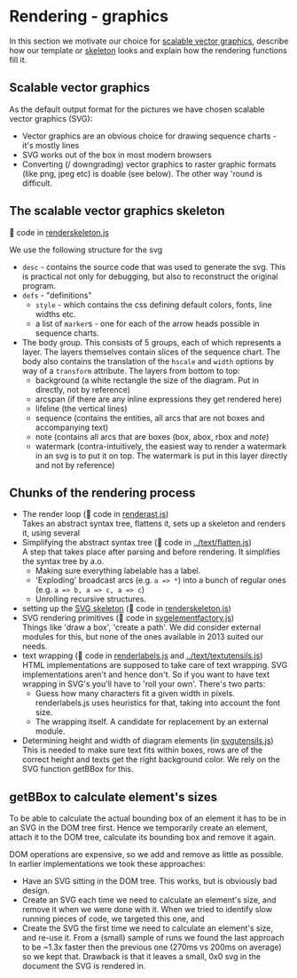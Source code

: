 # Rendering - graphics
In this section we motivate our choice for
[scalable vector graphics](#scalable-vector-graphics), describe how
our template or [skeleton](#the-scalable-vector-graphics-skeleton) looks and
explain how the rendering functions fill it.

## Scalable vector graphics
As the default output format for the pictures we have chosen scalable
vector graphics (SVG):
- Vector graphics are an obvious choice for drawing sequence charts - it's
  mostly lines
- SVG works out of the box in most modern browsers
- Converting (/ downgrading) vector graphics to raster graphic
  formats (like png, jpeg etc) is doable (see below). The other way 'round is
  difficult.

## The scalable vector graphics skeleton
:page_with_curl: code in [renderskeleton.js](renderskeleton.js)

We use the following structure for the svg

- `desc` - contains the source code that was used to generate the svg.
   This is practical not only for debugging, but also to reconstruct the
   original program.
- `defs` - "definitions"
    - `style` - which contains the css defining default colors, fonts,
      line widths etc.
    - a list of `marker`s - one for each of the arrow heads possible
      in sequence charts.
- The body `g`roup. This consists of 5 groups, each of which
  represents a layer. The layers themselves contain slices of the
  sequence chart. The body also contains the translation
  of the `hscale` and `width` options by way of a `transform`
  attribute. The layers from bottom to top:
    - background (a white rectangle the size of the diagram. Put in
      directly, not by reference)
    - arcspan (if there are any inline expressions they get rendered here)
    - lifeline (the vertical lines)
    - sequence (contains the entities, all arcs that are not boxes and
      accompanying text)
    - note (contains all arcs that are boxes (box, abox, rbox and _note_)
    - watermark (contra-intuitively, the easiest way to render a
      watermark in an svg is to put it on top. The watermark is put
      in this layer directly and not by reference)

## Chunks of the rendering process

- The render loop (:page_with_curl: code in [renderast.js](renderast.js))    
  Takes an abstract syntax tree, flattens it, sets up a skeleton and renders
  it, using several
- Simplifying the abstract syntax tree (:page_with_curl: code in
  [../text/flatten.js](../text/flatten.js))    
  A step that takes place after parsing and before rendering.
  It simplifies the syntax tree by a.o.
  - Making sure everything labelable has a label.
  - 'Exploding' broadcast arcs (e.g. `a => *`) into a bunch of regular ones
     (e.g. `a => b, a => c, a => c`)
  - Unrolling recursive structures.
- setting up the [SVG skeleton](#the-scalable-vector-graphics-skeleton)
  (:page_with_curl: code in [renderskeleton.js](renderskeleton.js))    
- SVG rendering primitives (:page_with_curl: code in
  [svgelementfactory.js](svgelementfactory.js))    
  Things like 'draw a box', 'create a path'. We did consider external modules
  for this, but none of the ones available in 2013 suited our needs.
- text wrapping (:page_with_curl: code in [renderlabels.js](renderlabels.js) and
  [../text/textutensils.js](../text/textutensils.js))    
  HTML implementations are supposed to take care of text wrapping. SVG
  implementations aren't and hence don't. So if you want to have text wrapping
  in SVG's you'll have to 'roll your own'. There's two parts:
  - Guess how many characters fit a given width in pixels. renderlabels.js uses
    heuristics for that, taking into account the font size.
  - The wrapping itself. A candidate for replacement by an external module.
- Determining height and width of diagram elements (in [svgutensils.js](svgutensils.js))    
  This is needed to make sure text fits within boxes, rows are of the
  correct height and texts get the right background color. We rely on the
  SVG function getBBox for this.

## getBBox to calculate element's sizes
To be able to calculate the actual bounding box of an element it has
to be in an SVG in the DOM tree first. Hence we temporarily create an element,
attach it to the DOM tree, calculate its bounding box and remove it again.

DOM operations are expensive, so we add and remove as little as possible. In
earlier implementations we took these approaches:
- Have an SVG sitting in the DOM tree. This works, but is obviously bad design.
- Create an SVG each time we need to calculate an element's size, and remove
  it when we were done with it. When we tried to identify slow running pieces
  of code, we targeted this one, and
- Create the SVG the first time we need to calculate an element's size,
  and re-use it. From a (small) sample of runs we found the last approach to be
  ~1.3x faster then the previous one (270ms vs 200ms on average) so we kept
  that. Drawback is that it leaves a small, 0x0 svg in the document the SVG
  is rendered in.
